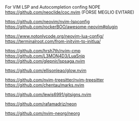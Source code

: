 For VIM LSP and Autocompletion confing
NOPE https://github.com/neoclide/coc.nvim  (FORSE MEGLIO EVITARE)

https://github.com/neovim/nvim-lspconfig
https://github.com/rockerBOO/awesome-neovim#plugin

https://www.notonlycode.org/neovim-lua-config/
https://terminalroot.com/from-initvim-to-initlua/

https://github.com/hrsh7th/nvim-cmp
https://github.com/L3MON4D3/LuaSnip
https://github.com/glepnir/lspsaga.nvim

https://github.com/ellisonleao/glow.nvim

https://github.com/nvim-treesitter/nvim-treesitter
https://github.com/chentau/marks.nvim

https://github.com/lewis6991/gitsigns.nvim


https://github.com/rafamadriz/neon

https://github.com/nvim-neorg/neorg

